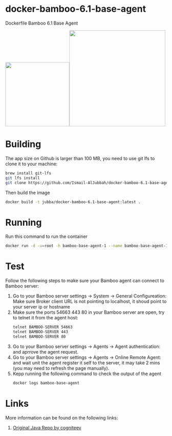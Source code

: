 # docker-bamboo-6.1-base-agent
Dockerfile Bamboo 6.1 Base Agent

<img width="200" src="https://www.docker.com/sites/default/files/Whale%20Logo332_5.png"/><img width="300" src="https://wac-cdn.atlassian.com/dam/jcr:4f99ae3f-808f-44f1-9647-2b7cb87bb0e6/bamboo_rgb_slate.png?cdnVersion=fr"/>

# Building
The app size on Github is larger than 100 MB, you need to use git lfs to clone it to your machine:

```bash
brew install git-lfs
git lfs install
git clone https://github.com/Ismail-AlJubbah/docker-bamboo-6.1-base-agent
```
Then build the image
```bash
docker build -t jubba/docker-bamboo-6.1-base-agent:latest .
```

# Running
Run this command to run the container 
```bash
docker run -d -u=root -h bamboo-base-agent-1 --name bamboo-base-agent-1 -e BAMBOO_SERVER=http://YOUR-BAMBOO-SERVER-URL:PORT/agentServer/ jubba/docker-bamboo-6.1-base-agent:latest
```
# Test
Follow the following steps to make sure your Bamboo agent can connect to Bamboo server:
1. Go to your Bamboo server settings -> System -> General Configureation: 
   Make sure Broker client URL is not pointing to localhost, it shoud point to your server ip or hostname
2. Make sure the ports 54663 443 80 in your Bamboo server are open, try to telnet it from the agent host:
   ```bash
   telnet BAMBOO-SERVER 54663
   telnet BAMBOO-SERVER 443
   telnet BAMBOO-SERVER 80
   ```
 3. Go to your Bamboo server settings -> Agents -> Agent authentication: and aprrove the agent request.
 4. Go to your Bamboo server settings -> Agents -> Online Remote Agent: and wait unit the agent register it self to the server, it may take 2 mins (you may need to refresh the page manually).
 5. Kepp running the following command to check the output of the agent
    ```bash
    docker logs bamboo-base-agent
    ```
  
# Links
More information can be found on the following links:

1. [Original Java Repo by cogniteev](https://github.com/cogniteev/docker-oracle-java/tree/master/oracle-java8)
